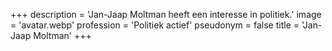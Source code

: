 +++
description = 'Jan-Jaap Moltman heeft een interesse in politiek.'
image = 'avatar.webp'
profession = 'Politiek actief'
pseudonym = false
title = 'Jan-Jaap Moltman'
+++
